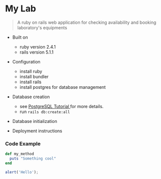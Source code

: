 # My Lab

> A ruby on rails web application for checking availability and booking laboratory's equipments


* Built on
  - ruby version 2.4.1
  - rails version 5.1.1

* Configuration
  - install ruby 
  - install bundler
  - install rails
  - install postgres for database management

* Database creation
  - see <a href="https://www.postgresql.org/docs/9.6/static/tutorial-install.html"> PostgreSQL Tutorial </a> for more details.
  - run ``` rails db:create:all ```

* Database initialization

* Deployment instructions

### Code Example

```ruby
def my_method
  puts "Something cool"
end
```
```javascript
alert('Hello');
```


